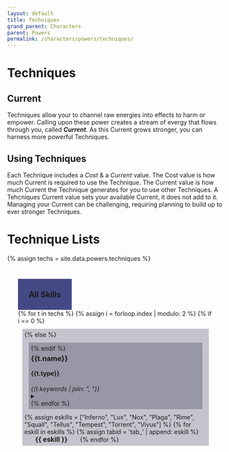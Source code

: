 ```yaml
---
layout: default
title: Techniques
grand_parent: Characters
parent: Powers
permalink: /characters/powers/techniques/
---
```


# Techniques


## Current
Techniques allow your to channel raw energies into effects to harm or empower.  Calling upon these power creates a stream of evergy that flows through you, called ***Current***.  As this Current grows stronger, you can harness more powerful Techniques.

## Using Techniques
Each Technique includes a *Cost* & a *Current* value.  The Cost value is how much Current is required to use the Technique.  The Current value is how much Current the Technique generates for you to use other Techniques.  A Tehcniques Current value sets your available Current, it does not add to it.  Managing your Current can be challenging, requiring planning to build up to ever stronger Techniques.



# Technique Lists

{% assign techs = site.data.powers.techniques %}

<div class="mytabs">
    <input type="radio" id="tab_all" name="mytabs" checked="checked">
    <label for="tab_all" style="font-size:130%">All Skills</label>
    <div class="tab">
    {% for t in techs %}
        {% assign i = forloop.index | modulo: 2 %}
        {% if i == 0 %}
            <div style="background-color: #4b476650; margin: 10px; padding: 5px;">
        {% else %}
            <div style="background-color: #37344f50; margin: 10px; padding: 5px;">
        {% endif %}
        <h3 style="margin-top: 5px;">{{t.name}}</h3>
        <h4 style="margin-top: 5px;">{{t.type}}</h4>
        <em>{{t.keywords | join: ", "}}</em>
        <details>
            <summary></summary>
            {% if t.requires %}
                <p><em>Requires: </em>{{t.requires}}</p>
            {% endif %}
            {% if t.effect %}
                <p><strong>Effect</strong>
                <br>{{t.effect}}</p>
            {% endif %}
            {% assign thresh = t.threshold %}
            {% for t in thresh %}
                <p><strong>Threshold &mdash {{t.hits}}</strong>
                <br>{{t.effect}}</p>
            {% endfor %}
        </details>
    {% endfor %}
    </div>
    {% assign eskills = ["Inferno", "Lux", "Nox", "Plaga", "Rime", "Squall", "Tellus", "Tempest", "Torrent", "Vivus"] %}
    {% for eskill in eskills %}
        {% assign tabid = 'tab_' | append: eskill %}
        <input type="radio" id="{{ tabid }}" name="mytabs">
        <label for="{{ tabid }}" style="font-size:110%">{{ eskill }}</label>
        <div class="tab">
            {% for t in site.data.powers.techniques %}
                {% for tag in t.keywords %}
                    {% if tag == eskill %}
                        <div style="background-color: #37344f50; margin: 10px; padding: 5px;">
                        <h3 style="margin-top: 5px;">{{t.name}}</h3>
                        <h4 style="margin-top: 5px;">{{t.type}}</h4>
                        <em>{{t.keywords | join: ", "}}</em>
                        <details>
                            <summary></summary>
                            {% if t.requires %}
                                <p><em>Requires: </em>{{t.requires}}</p>
                            {% endif %}
                            {% if t.effect %}
                                <p><strong>Effect</strong>
                                <br>{{t.effect}}</p>
                            {% endif %}
                            {% assign thresh = t.threshold %}
                            {% for t in thresh %}
                                <p><strong>Threshold &mdash {{t.hits}}</strong>
                                <br>{{t.effect}}</p>
                            {% endfor %}
                        </div>
                        <div height=5px></div>
                    {% endif %}
                {% endfor %}
            {% endfor %}
        </div>
    {% endfor %}
</div>


<style>
 
.mytabs {
    display: flex;
    flex-wrap: wrap;
    margin: 0px auto;
    padding: 25px;
}
.mytabs input[type="radio"] {
    display: none;
}

.mytabs label {
    padding: 25px;
    font-weight: bold;
}

.mytabs .tab {
    width: 100%;
    padding: 0px;
    order: 1;
    display: none;
}
.mytabs .tab h2 {
    font-size: 3em;
}

.mytabs input[type='radio']:checked + label + .tab {
    display: block;
}

.mytabs input[type="radio"]:checked + label {
    background: #444985;
}
</style>